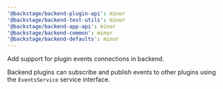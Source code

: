 ```yaml
---
'@backstage/backend-plugin-api': minor
'@backstage/backend-test-utils': minor
'@backstage/backend-app-api': minor
'@backstage/backend-common': minor
'@backstage/backend-defaults': minor
---
```


Add support for plugin events connections in backend.

Backend plugins can subscribe and publish events to other plugins using
the `EventsService` service interface.
